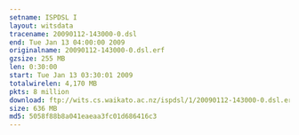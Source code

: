 ```yaml
---
setname: ISPDSL I
layout: witsdata
tracename: 20090112-143000-0.dsl
end: Tue Jan 13 04:00:00 2009
originalname: 20090112-143000-0.dsl.erf
gzsize: 255 MB
len: 0:30:00
start: Tue Jan 13 03:30:01 2009
totalwirelen: 4,170 MB
pkts: 8 million
download: ftp://wits.cs.waikato.ac.nz/ispdsl/1/20090112-143000-0.dsl.erf.gz
size: 636 MB
md5: 5058f88b8a041eaeaa3fc01d686416c3
---
```

